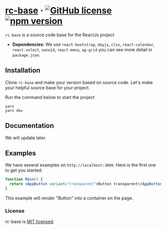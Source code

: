 # [rc-base](https://rc-base.vercel.app/) &middot; [![GitHub license](https://img.shields.io/badge/license-MIT-blue.svg)](https://github.com/facebook/react/blob/main/LICENSE) [![npm version](https://img.shields.io/badge/version-1.0.0-blue)](https://img.shields.io/badge/version-1.0.0-blue)

`rc-base` is a source code base for the ReactJs project

- **Dependencies:** We use `react-bootstrap`, `dayjs`, `clsx`, `react-calendar`, `react-select`, `nanoid`, `react-menu`, `ag-grid` you can see more detail in `package.json`.

## Installation

Clone `rc-base` and make your version based on source code. Let's make your helpful source base for your project.

Run the command below to start the project

```
yarn
yarn dev
```

## Documentation

We will update later.

## Examples

We have several examples on `http://localhost:3000`. Here is the first one to get you started:

```jsx
function Main() {
  return <AppButton variant="transparent">Button transparent</AppButton>;
}
```

This example will render "Button" into a container on the page.

### License

rc-base is [MIT licensed](./LICENSE).

